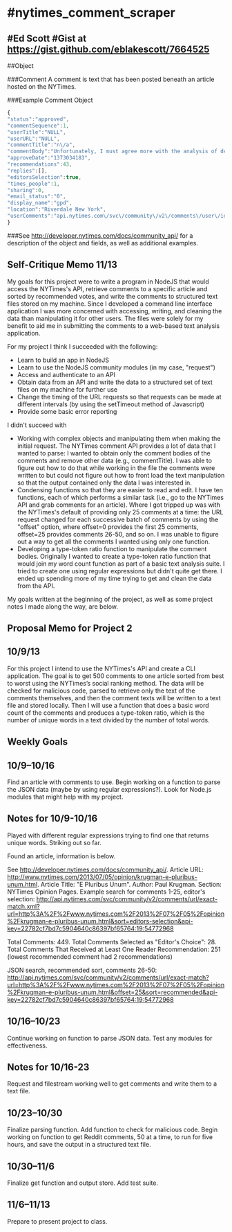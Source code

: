 #nytimes_comment_scraper
====================

#Ed Scott
#Gist at https://gist.github.com/eblakescott/7664525
--------

##Object

###Comment
A comment is text that has been posted beneath an article hosted on the NYTimes.

###Example Comment Object

```js
{
"status":"approved",
"commentSequence":1,
"userTitle":"NULL",
"userURL":"NULL",
"commentTitle":"n\/a",
"commentBody":"Unfortunately, I must agree more with the analysis of despair written by Mr. James than a less than convincing optimism of Dr. Krugman. In 1855 Walt Whitman promulgated an ecstatic and exalted vision of democracy in \"song of Myself.\" Several decades later in his \"democratic Vistas\" he descended into despair when confronted with the crass reality of social division, greed, the ascent of the robber barons which dashed the optimism he nurtured in 1855. These two works of a great American writer mirror the statements of Dr. Krugman and Mr. James. To my great chagrin I must side with Mr. James.",
"approveDate":"1373034183",
"recommendations":43,
"replies":[],
"editorsSelection":true,
"times_people":1,
"sharing":0,
"email_status":"0",
"display_name":"gpd",
"location":"Riverdale New York",
"userComments":"api.nytimes.com\/svc\/community\/v2\/comments\/user\/id\/23271686.xml"
}

```
###See http://developer.nytimes.com/docs/community_api/ for a description of the object and fields, as well as additional examples.

Self-Critique Memo 11/13
------------------------
My goals for this project were to write a program in NodeJS that would access the NYTimes's API, retrieve comments to a specific article and sorted by recommended votes, and write the comments to structured text files stored on my machine. Since I developed a command line interface application I was more concerned with accessing, writing, and cleaning the data than manipulating it for other users. The files were solely for my benefit to aid me in submitting the comments to a web-based text analysis application.

For my project I think I succeeded with the following:

* Learn to build an app in NodeJS
* Learn to use the NodeJS community modules (in my case, "request")
* Access and authenticate to an API 
* Obtain data from an API and write the data to a structured set of text files on my machine for further use
* Change the timing of the URL requests so that requests can be made at different intervals (by using the setTimeout method of Javascript)
* Provide some basic error reporting

I didn't succeed with 

* Working with complex objects and manipulating them when making the initial request. The NYTimes comment API provides a lot of data that I wanted to parse: I wanted to obtain only the comment bodies of the comments and remove other data (e.g., commentTitle). I was able to figure out how to do that while working in the file the comments were written to but could not figure out how to front load the text manipulation so that the output contained only the data I was interested in. 
* Condensing functions so that they are easier to read and edit. I have ten functions, each of which performs a similar task (i.e., go to the NYTimes API and grab comments for an article). Where I got tripped up was with the NYTimes's default of providing only 25 comments at a time: the URL request changed for each successive batch of comments by using the "offset" option, where offset=0 provides the first 25 comments, offset=25 provides comments 26-50, and so on. I was unable to figure out a way to get all the comments I wanted using only one function.
* Developing a type-token ratio function to manipulate the comment bodies. Originally I wanted to create a type-token ratio function that would join my word count function as part of a basic text analysis suite. I tried to create one using regular expressions but didn't quite get there. I ended up spending more of my time trying to get and clean the data from the API.

My goals written at the beginning of the project, as well as some project notes I made along the way, are below.


Proposal Memo for Project 2
----------------------------
10/9/13
--------

For this project I intend to use the NYTimes's API and create a CLI application. The goal is to get 500 comments to one article sorted from best to worst using the NYTimes’s social ranking method. The data will be checked for malicious code, parsed to retrieve only the text of the comments themselves, and then the comment texts will be written to a text file and stored locally. Then I will use a function that does a basic word count of the comments and produces a type-token ratio, which is the number of unique words in a text divided by the number of total words.

Weekly Goals
------------
10/9–10/16
------------
Find an article with comments to use. Begin working on a function to parse the JSON data (maybe by using regular expressions?). Look for Node.js modules that might help with my project. 

Notes for 10/9-10/16
--------------------
Played with different regular expressions trying to find one that returns unique words. Striking out so far. 

Found an article, information is below.

See http://developer.nytimes.com/docs/community_api/. Article URL: http://www.nytimes.com/2013/07/05/opinion/krugman-e-pluribus-unum.html. Article Title: "E Pluribus Unum". Author: Paul Krugman. Section: NYTimes Opinion Pages. Example search for comments 1-25, editor's selection: http://api.nytimes.com/svc/community/v2/comments/url/exact-match.xml?url=http%3A%2F%2Fwww.nytimes.com%2F2013%2F07%2F05%2Fopinion%2Fkrugman-e-pluribus-unum.html&sort=editors-selection&api-key=22782cf7bd7c5904640c86397bf65764:19:54772968

Total Comments: 449. Total Comments Selected as "Editor's Choice": 28. Total Comments That Received at Least One Reader Recommendation: 251 (lowest recommended comment had 2 recommendations)

JSON search, recommended sort, comments 26-50: http://api.nytimes.com/svc/community/v2/comments/url/exact-match?url=http%3A%2F%2Fwww.nytimes.com%2F2013%2F07%2F05%2Fopinion%2Fkrugman-e-pluribus-unum.html&offset=25&sort=recommended&api-key=22782cf7bd7c5904640c86397bf65764:19:54772968

10/16–10/23
------------
Continue working on function to parse JSON data. Test any modules for effectiveness.

Notes for 10/16-23
--------------
Request and filestream working well to get comments and write them to a text file.

10/23–10/30
------------
Finalize parsing function. Add function to check for malicious code. Begin working on function to get Reddit comments, 50 at a time, to run for five hours, and save the output in a structured text file.

10/30–11/6
----------
Finalize get function and output store. Add test suite.

11/6–11/13
-----------
Prepare to present project to class.

